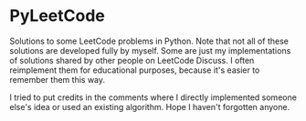 # PyLeetCode
Solutions to some LeetCode problems in Python.
Note that not all of these solutions are developed fully by myself.
Some are just my implementations of solutions shared by other people on LeetCode Discuss.
I often reimplement them for educational purposes, because it's easier to remember them this way.

I tried to put credits in the comments where I directly implemented someone else's idea or used an existing algorithm.
Hope I haven't forgotten anyone.